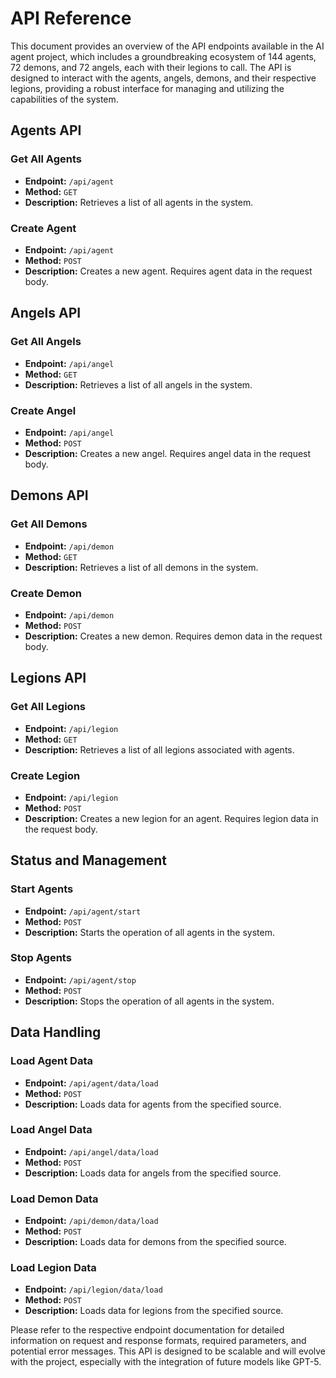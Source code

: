 # API Reference

This document provides an overview of the API endpoints available in the AI agent project, which includes a groundbreaking ecosystem of 144 agents, 72 demons, and 72 angels, each with their legions to call. The API is designed to interact with the agents, angels, demons, and their respective legions, providing a robust interface for managing and utilizing the capabilities of the system.

## Agents API

### Get All Agents
- **Endpoint:** `/api/agent`
- **Method:** `GET`
- **Description:** Retrieves a list of all agents in the system.

### Create Agent
- **Endpoint:** `/api/agent`
- **Method:** `POST`
- **Description:** Creates a new agent. Requires agent data in the request body.

## Angels API

### Get All Angels
- **Endpoint:** `/api/angel`
- **Method:** `GET`
- **Description:** Retrieves a list of all angels in the system.

### Create Angel
- **Endpoint:** `/api/angel`
- **Method:** `POST`
- **Description:** Creates a new angel. Requires angel data in the request body.

## Demons API

### Get All Demons
- **Endpoint:** `/api/demon`
- **Method:** `GET`
- **Description:** Retrieves a list of all demons in the system.

### Create Demon
- **Endpoint:** `/api/demon`
- **Method:** `POST`
- **Description:** Creates a new demon. Requires demon data in the request body.

## Legions API

### Get All Legions
- **Endpoint:** `/api/legion`
- **Method:** `GET`
- **Description:** Retrieves a list of all legions associated with agents.

### Create Legion
- **Endpoint:** `/api/legion`
- **Method:** `POST`
- **Description:** Creates a new legion for an agent. Requires legion data in the request body.

## Status and Management

### Start Agents
- **Endpoint:** `/api/agent/start`
- **Method:** `POST`
- **Description:** Starts the operation of all agents in the system.

### Stop Agents
- **Endpoint:** `/api/agent/stop`
- **Method:** `POST`
- **Description:** Stops the operation of all agents in the system.

## Data Handling

### Load Agent Data
- **Endpoint:** `/api/agent/data/load`
- **Method:** `POST`
- **Description:** Loads data for agents from the specified source.

### Load Angel Data
- **Endpoint:** `/api/angel/data/load`
- **Method:** `POST`
- **Description:** Loads data for angels from the specified source.

### Load Demon Data
- **Endpoint:** `/api/demon/data/load`
- **Method:** `POST`
- **Description:** Loads data for demons from the specified source.

### Load Legion Data
- **Endpoint:** `/api/legion/data/load`
- **Method:** `POST`
- **Description:** Loads data for legions from the specified source.

Please refer to the respective endpoint documentation for detailed information on request and response formats, required parameters, and potential error messages. This API is designed to be scalable and will evolve with the project, especially with the integration of future models like GPT-5.